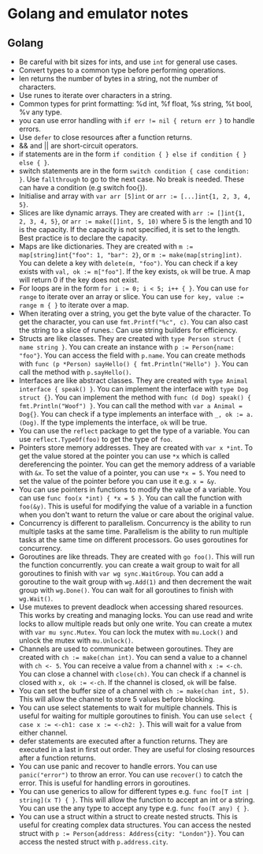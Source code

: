 # Golang and emulator notes

## Golang
  - Be careful with bit sizes for ints, and use `int` for general use cases.
  - Convert types to a common type before performing operations.
  - len returns the number of bytes in a string, not the number of characters.
  - Use runes to iterate over characters in a string.
  - Common types for print formatting: %d int, %f float, %s string, %t bool, %v any type.
  - you can use error handling with `if err != nil { return err }` to handle errors.
  - Use `defer` to close resources after a function returns.
  - && and || are short-circuit operators.
  - if statements are in the form `if condition { } else if condition { } else { }`.
  - switch statements are in the form `switch condition { case condition: }`. Use `fallthrough` to go to the next case. No break is needed. These can have a condition (e.g switch foo{}).
  - Initialise and array with `var arr [5]int` or `arr := [...]int{1, 2, 3, 4, 5}`.
  - Slices are like dynamic arrays. They are created with `arr := []int{1, 2, 3, 4, 5}`, or `arr := make([]int, 5, 10)` where 5 is the length and 10 is the capacity. If the capacity is not specified, it is set to the length. Best practice is to declare the capacity.
  - Maps are like dictionaries. They are created with `m := map[string]int{"foo": 1, "bar": 2}`, or `m := make(map[string]int)`. You can delete a key with `delete(m, "foo")`. You can check if a key exists with `val, ok := m["foo"]`. If the key exists, `ok` will be true. A map will return 0 if the key does not exist.
  - For loops are in the form `for i := 0; i < 5; i++ { }`. You can use `for range` to iterate over an array or slice. You can use `for key, value := range m { }` to iterate over a map.
  - When iterating over a string, you get the byte value of the character. To get the character, you can use `fmt.Printf("%c", c)`. You can also cast the string to a slice of runes.: Can use string builders for efficiency.
  - Structs are like classes. They are created with `type Person struct { name string }`. You can create an instance with `p := Person{name: "foo"}`. You can access the field with `p.name`. You can create methods with `func (p *Person) sayHello() { fmt.Println("Hello") }`. You can call the method with `p.sayHello()`.
  - Interfaces are like abstract classes. They are created with `type Animal interface { speak() }`. You can implement the interface with `type Dog struct {}`. You can implement the method with `func (d Dog) speak() { fmt.Println("Woof") }`. You can call the method with `var a Animal = Dog{}`. You can check if a type implements an interface with `_, ok := a.(Dog)`. If the type implements the interface, `ok` will be true.
  - You can use the `reflect` package to get the type of a variable. You can use `reflect.TypeOf(foo)` to get the type of `foo`.
  - Pointers store memory addresses. They are created with `var x *int`. To get the value stored at the pointer you can use `*x` which is called dereferencing the pointer. You can get the memory address of a variable with `&x`. To set the value of a pointer, you can use `*x = 5`. You need to set the value of the pointer before you can use it e.g. `x = &y`.
  - You can use pointers in functions to modify the value of a variable. You can use `func foo(x *int) { *x = 5 }`. You can call the function with `foo(&y)`. This is useful for modifying the value of a variable in a function when you don't want to return the value or care about the original value.
  - Concurrency is different to parallelism. Concurrency is the ability to run multiple tasks at the same time. Parallelism is the ability to run multiple tasks at the same time on different processors. Go uses goroutines for concurrency. 
  - Goroutines are like threads. They are created with `go foo()`. This will run the function concurrently. you can create a wait group to wait for all goroutines to finish with `var wg sync.WaitGroup`. You can add a goroutine to the wait group with `wg.Add(1)` and then decrement the wait group with `wg.Done()`. You can wait for all goroutines to finish with `wg.Wait()`.
  - Use mutexes to prevent deadlock when accessing shared resources. This works by creating and managing locks. You can use read and write locks to allow multiple reads but only one write. You can create a mutex with `var mu sync.Mutex`. You can lock the mutex with `mu.Lock()` and unlock the mutex with `mu.Unlock()`.
  - Channels are used to communicate between goroutines. They are created with `ch := make(chan int)`. You can send a value to a channel with `ch <- 5`. You can receive a value from a channel with `x := <-ch`. You can close a channel with `close(ch)`. You can check if a channel is closed with `x, ok := <-ch`. If the channel is closed, `ok` will be false.
  - You can set the buffer size of a channel with `ch := make(chan int, 5)`. This will allow the channel to store 5 values before blocking.
  - You can use select statements to wait for multiple channels. This is useful for waiting for multiple goroutines to finish. You can use `select { case x := <-ch1: case x := <-ch2: }`. This will wait for a value from either channel.
  - defer statements are executed after a function returns. They are executed in a last in first out order. They are useful for closing resources after a function returns.
  - You can use panic and recover to handle errors. You can use `panic("error")` to throw an error. You can use `recover()` to catch the error. This is useful for handling errors in goroutines.
  - You can use generics to allow for different types e.g. `func foo[T int | string](x T) { }`. This will allow the function to accept an int or a string. You can use the any type to accept any type e.g. `func foo(T any) { }`. 
  - You can use a struct within a struct to create nested structs. This is useful for creating complex data structures. You can access the nested struct with `p := Person{address: Address{city: "London"}}`. You can access the nested struct with `p.address.city`.
